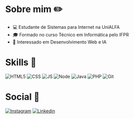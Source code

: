 # Sobre mim ✏️
- 💻 Estudante de Sistemas para Internet na UniALFA
- 🎓 Formado no curso Técnico em Informática pelo IFPR 
- 🤖 Interessado em Desenvolvimento Web e IA

# Skills 🚀

![HTML5](https://img.shields.io/badge/HTML5-E34F26?style=for-the-badge&logo=html5&logoColor=white)
![CSS](https://img.shields.io/badge/CSS3-1572B6?style=for-the-badge&logo=css3&logoColor=white)
![JS](https://img.shields.io/badge/JavaScript-F7DF1E?style=for-the-badge&logo=javascript&logoColor=black)
![Node](https://img.shields.io/badge/Node.js-43853D?style=for-the-badge&logo=node.js&logoColor=white)
![Java](https://img.shields.io/badge/Java-ED8B00?style=for-the-badge&logo=java&logoColor=white)
![PHP](https://img.shields.io/badge/PHP-777BB4?style=for-the-badge&logo=php&logoColor=white)
![Git](https://img.shields.io/badge/Git-E34F26?style=for-the-badge&logo=git&logoColor=white)

# Social 💬
<a href="https://www.instagram.com/kaikymsski/">![Instagram](https://img.shields.io/badge/Instagram-E4405F?style=for-the-badge&logo=instagram&logoColor=white)</a>
<a href="https://www.linkedin.com/in/kaiky-massaki-ishibashi-063781267/">![Linkedin](https://img.shields.io/badge/LinkedIn-0077B5?style=for-the-badge&logo=linkedin&logoColor=white)</a>
